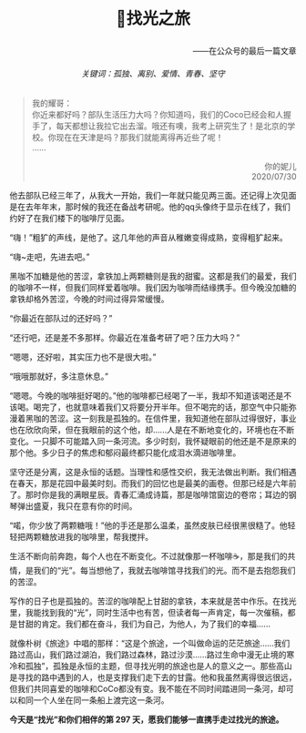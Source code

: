 # <p align="center">👋找光之旅</p>

<p align="right">——在公众号的最后一篇文章</p>

###### <p align="center">关键词：孤独、离别、爱情、青春、坚守</p>

<p align="center"></p>

> 我的耀哥：</br>你近来都好吗？部队生活压力大吗？你知道吗，我们的Coco已经会和人握手了，每天都想让我拉它出去溜。哦还有噢，我考上研究生了！是北京的学校。你现在在天津是吗？那我们就能离得再近些了呢！</br>...... <p align="right">你的妮儿</br>2020/07/30</p>

他去部队已经三年了，从我大一开始，我们一年就只能见两三面。还记得上次见面是在去年年末，那时候的我还在备战考研呢。他的qq头像终于显示在线了，我们约好了在我们楼下的咖啡厅见面。

“嗨！”粗犷的声线，是他了。这几年他的声音从稚嫩变得成熟，变得粗犷起来。

“嗨~走吧，先进去吧。”

黑咖不加糖是他的苦涩，拿铁加上两颗糖则是我的甜蜜。这都是我们的最爱，我们的咖啡不一样，但我们同样爱着咖啡。我们因为咖啡而结缘携手。但今晚没加糖的拿铁却格外苦涩，今晚的时间过得异常缓慢。

“你最近在部队过的还好吗？”

“还行吧，还是差不多那样。你最近在准备考研了吧？压力大吗？”

“嗯嗯，还好啦，其实压力也不是很大啦。”

“哦哦那就好，多注意休息。”

“嗯嗯。今晚的咖啡挺好喝的。”他的咖啡都已经喝了一半，我却不知道该喝还是不该喝。喝完了，也就意味着我们又将要分开半年。但不喝完的话，那空气中只能弥漫着黑咖的苦涩。这一刻我是孤独的。在信件里，我知道他在部队过得很好，事业也在欣欣向荣，但在我眼前的这个他，却......人是在不断地变化的，环境也在不断变化。一只脚不可能踏入同一条河流。多少时刻，我怀疑眼前的他还是不是原来的那个他。多少日子的焦虑和郁闷最终都只能化成泪水滴进咖啡里。

坚守还是分离，这是永恒的话题。当理性和感性交织，我无法做出判断。我们相遇在春天，那是花园中最美时刻。而我们的回忆也是最美的画卷。但那已经是六年前了。那时你是我的满眼星辰。青春汇涌成诗篇，那是咖啡馆窗边的卷帘；耳边的钢琴弹出盛夏，我只在意有你的时间。

“喏，你少放了两颗糖哦！”他的手还是那么温柔，虽然皮肤已经很黑很糙了。他轻轻把两颗糖放进我的咖啡里，帮我搅拌。

生活不断向前奔跑，每个人也在不断变化。不过就像那一杯咖啡☕，那是我们的共情，是我们的“光”。每当想他了，我就去咖啡馆寻找我们的光。而不是去抱怨我们的苦涩。

写作的日子也是孤独的。苦涩的咖啡配上甘甜的拿铁，本来就是苦中作乐。在找光里，我能找到我的“光”，同时生活中也有苦，但读者每一声肯定，每一次催稿，都是甘甜的肯定。我们都在奋斗，我们为自己，为他人，为了我们的幸福......

就像朴树《旅途》中唱的那样：“这是个旅途，一个叫做命运的茫茫旅途......我们路过高山，我们路过湖泊，我们路过森林，路过沙漠......路过生命中漫无止境的寒冷和孤独”，孤独是永恒的主题，但寻找光明的旅途也是人的意义之一。那些高山是寻找的路中遇到的人，也是支撑我们走下去的甘露。他和我虽然离得很远很远，但我们共同喜爱的咖啡和CoCo都没有变。我不能在不同时间踏进同一条河，却可以和同一个人坐在同一条船上渡完这一条河。

**今天是“找光”和你们相伴的第 297 天，愿我们能够一直携手走过找光的旅途。**

